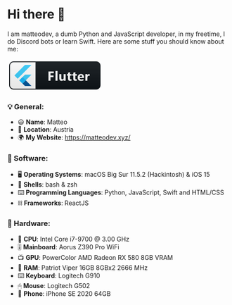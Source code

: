 # Hi there 👋

I am matteodev, a dumb Python and JavaScript developer, in my freetime, I do Discord bots or learn Swift. Here are some stuff you should know about me:

<a href="#">
 <img src="svg/dev/frameworks/flutter.svg" alt="flutter" style="vertical-align:top; margin:6px 4px">
</a>  


### 💡 General:
- 😃 **Name**: Matteo
- 📌 **Location**: Austria
- 🌍 **My Website**: https://matteodev.xyz/

### 💾 Software:
- 🖥 **Operating Systems**: macOS Big Sur 11.5.2 (Hackintosh) & iOS 15
- 📡 **Shells**: bash & zsh
- ⌨️ **Programming Languages**: Python, JavaScript, Swift and HTML/CSS
- ⛓ **Frameworks**: ReactJS

### 💾 Hardware:
- 🧠 **CPU**: Intel Core i7-9700 @ 3.00 GHz
- 🎚 **Mainboard**: Aorus Z390 Pro WiFi
- 📺 **GPU**: PowerColor AMD Radeon RX 580 8GB VRAM
- 💽 **RAM**: Patriot Viper 16GB 8GBx2 2666 MHz
- ⌨️ **Keyboard**: Logitech G910
- 🖱 **Mouse**: Logitech G502
- 📱 **Phone**: iPhone SE 2020 64GB
